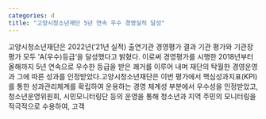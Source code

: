 ```yaml
---
categories: d
title: "고양시청소년재단 5년 연속 우수 경영실적 달성"
---
```

고양시청소년재단은 2022년(‘21년 실적) 출연기관 경영평가 결과 기관 평가와 기관장 평가 모두 ’A(우수)등급‘을 달성했다고 밝혔다. 이로써 경영평가를 시행한 2018년부터 올해까지 5년 연속으로 우수한 등급을 받은 쾌거를 이루어 내며 재단의 탁월한 경영운영과 그에 따른 성과를 인정받았다.고양시청소년재단은 이번 평가에서 핵심성과지표(KPI)를 통한 성과관리체계를 확립하여 운용하는 경영 체계성 부분에서 우수성을 인정받았고, 청소년운영위원회, 시민모니터링단 등의 운영을 통해 청소년과 지역 주민의 모니터링을 적극적으로 수용하여, 고객